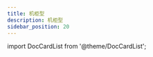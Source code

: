 ```yaml
---
title: 机柜型
description: 机柜型
sidebar_position: 20
---
```



import DocCardList from '@theme/DocCardList';

<DocCardList />